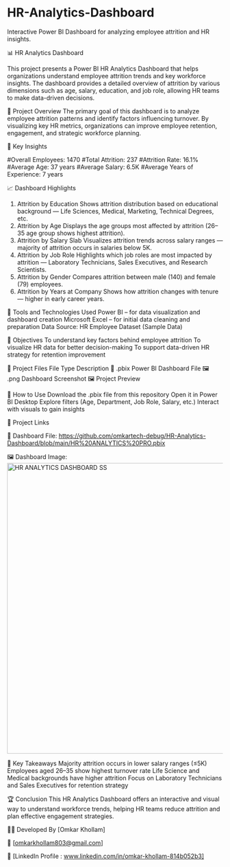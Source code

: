 # HR-Analytics-Dashboard
Interactive Power BI Dashboard for analyzing employee attrition and HR insights.

📊 HR Analytics Dashboard

This project presents a Power BI HR Analytics Dashboard that helps organizations understand employee attrition trends and key workforce insights. The dashboard provides a detailed overview of attrition by various dimensions such as age, salary, education, and job role, allowing HR teams to make data-driven decisions.

📘 Project Overview
The primary goal of this dashboard is to analyze employee attrition patterns and identify factors influencing turnover. By visualizing key HR metrics, organizations can improve employee retention, engagement, and strategic workforce planning.

🧠 Key Insights

#Overall Employees: 1470
#Total Attrition: 237
#Attrition Rate: 16.1%
#Average Age: 37 years
#Average Salary: 6.5K
#Average Years of Experience: 7 years

📈 Dashboard Highlights
1. Attrition by Education
Shows attrition distribution based on educational background — Life Sciences, Medical, Marketing, Technical Degrees, etc.
2. Attrition by Age
Displays the age groups most affected by attrition (26–35 age group shows highest attrition).
3. Attrition by Salary Slab
Visualizes attrition trends across salary ranges — majority of attrition occurs in salaries below 5K.
4. Attrition by Job Role
Highlights which job roles are most impacted by attrition — Laboratory Technicians, Sales Executives, and Research Scientists.
5. Attrition by Gender
Compares attrition between male (140) and female (79) employees.
6. Attrition by Years at Company
Shows how attrition changes with tenure — higher in early career years.

🧩 Tools and Technologies Used
Power BI – for data visualization and dashboard creation
Microsoft Excel – for initial data cleaning and preparation
Data Source: HR Employee Dataset (Sample Data)

🎯 Objectives
To understand key factors behind employee attrition
To visualize HR data for better decision-making
To support data-driven HR strategy for retention improvement

📂 Project Files
File Type	Description
📘 .pbix	Power BI Dashboard File
🖼️ .png	Dashboard Screenshot
🖼️ Project Preview

🚀 How to Use
Download the .pbix file from this repository
Open it in Power BI Desktop
Explore filters (Age, Department, Job Role, Salary, etc.)
Interact with visuals to gain insights

🔗 Project Links

📘 Dashboard File: 
https://github.com/omkartech-debug/HR-Analytics-Dashboard/blob/main/HR%20ANALYTICS%20PRO.pbix

🖼️ Dashboard Image: 
<img width="1218" height="677" alt="HR ANALYTICS DASHBOARD SS" src="https://github.com/user-attachments/assets/47ecdad2-f08d-48a8-b84c-6f8ea1fae60e" />


🧠 Key Takeaways
Majority attrition occurs in lower salary ranges (≤5K)
Employees aged 26–35 show highest turnover rate
Life Science and Medical backgrounds have higher attrition
Focus on Laboratory Technicians and Sales Executives for retention strategy

🏆 Conclusion
This HR Analytics Dashboard offers an interactive and visual way to understand workforce trends, helping HR teams reduce attrition and plan effective engagement strategies.

👩‍💻 Developed By
[Omkar Khollam]

📧 [omkarkhollam803@gmail.com]

🔗 [LinkedIn Profile : www.linkedin.com/in/omkar-khollam-814b052b3]
